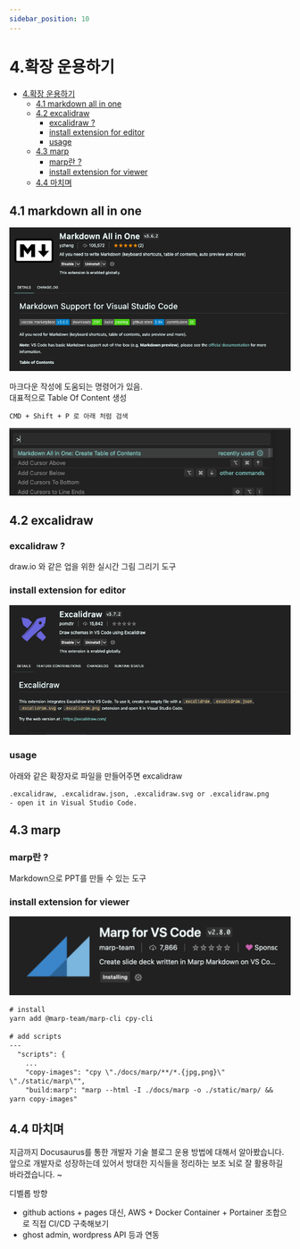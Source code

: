 ```yaml
---
sidebar_position: 10
---
```


# 4.확장 운용하기

- [4.확장 운용하기](#4확장-운용하기)
  - [4.1 markdown all in one](#41-markdown-all-in-one)
  - [4.2 excalidraw](#42-excalidraw)
    - [excalidraw ?](#excalidraw-)
    - [install extension for editor](#install-extension-for-editor)
    - [usage](#usage)
  - [4.3 marp](#43-marp)
    - [marp란 ?](#marp란-)
    - [install extension for viewer](#install-extension-for-viewer)
  - [4.4 마치며](#44-마치며)


## 4.1 markdown all in one

![Alt text](image-16.png)

마크다운 작성에 도움되는 명령어가 있음.  
대표적으로 Table Of Content 생성

```
CMD + Shift + P 로 아래 처럼 검색

```
![Alt text](image-17.png)


## 4.2 excalidraw

### excalidraw ? 

draw.io 와 같은 업을 위한 실시간 그림 그리기 도구  

### install extension for editor

![Alt text](image-15.png)

### usage

아래와 같은 확장자로 파일을 만들어주면 excalidraw 

```
.excalidraw, .excalidraw.json, .excalidraw.svg or .excalidraw.png 
- open it in Visual Studio Code.
```

## 4.3 marp

### marp란 ?

Markdown으로 PPT를 만들 수 있는 도구  

### install extension for viewer

![Alt text](image-8.png)

```
# install
yarn add @marp-team/marp-cli cpy-cli

# add scripts
---
  "scripts": {
    ...
    "copy-images": "cpy \"./docs/marp/**/*.{jpg,png}\" \"./static/marp\"",
    "build:marp": "marp --html -I ./docs/marp -o ./static/marp/ && yarn copy-images"
```



## 4.4 마치며

지금까지 Docusaurus를 통한 개발자 기술 블로그 운용 방법에 대해서 알아봤습니다.   
앞으로 개발자로 성장하는데 있어서 방대한 지식들을 정리하는 보조 뇌로 잘 활용하길 바라겠습니다. ~ 

디벨롭 방향  
- github actions + pages 대신, AWS + Docker Container + Portainer 조합으로 직접 CI/CD 구축해보기  
- ghost admin, wordpress API 등과 연동    

